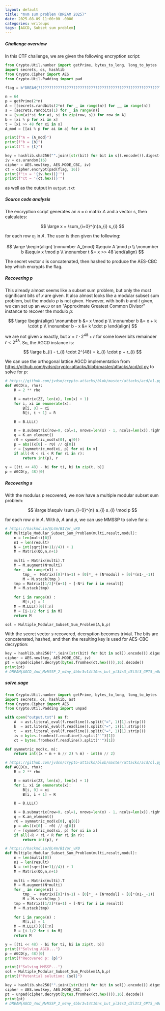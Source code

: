 ```yaml
---
layout: default
title: "mvm sum problem (DREAM 2025)"
date: 2025-08-09 11:00:00 -0000
categories: writeups
tags: [AGCD, Subset sum problem]
---
```


##### Challenge overview

In this CTF challenge, we are given the following encryption script:

```python
from Crypto.Util.number import getPrime, bytes_to_long, long_to_bytes
import secrets, os, hashlib
from Crypto.Cipher import AES
from Crypto.Util.Padding import pad

flag = b"DREAM{???????????????????????????????????????????????????????????????}"

n = 64
p = getPrime(2*n)
A = [[secrets.randbits(2*n) for _ in range(n)] for __ in range(n)]
s = [secrets.randbits(1) for _ in range(n)]
x = [sum(ai*si for ai, si in zip(row, s)) for row in A]
b = [xi % p for xi in x]
t = [xi >> 48 for xi in x]
A_mod = [[ai % p for ai in a] for a in A]

print(f"A = {A_mod}")
print(f"b = {b}")
print(f"t = {t}")

key = hashlib.sha256("".join([str(bit) for bit in s]).encode()).digest()
iv = os.urandom(16)
cipher = AES.new(key, AES.MODE_CBC, iv)
ct = cipher.encrypt(pad(flag, 16))
print(f"iv = '{iv.hex()}'")
print(f"ct = '{ct.hex()}'")
```

as well as the output in `output.txt`

##### Source code analysis

The encryption script generates an $n \times n$ matrix $A$ and a vector $s$, then calculates:

$$
\large x = \sum_{i=0}^{n}a_{i} s_{i} 
$$

for each row $a_{i}$ in $A$. The user is then given the following:

$$
\large \begin{align}
\nonumber A_{mod} &\equiv A \mod p \\
\nonumber b &\equiv x \mod p \\
\nonumber t &= x >> 48
\end{align}
$$

The secret vector $s$ is concatenated, then hashed to produce the AES-CBC key which encrypts the flag.

##### Recovering p

This already almost seems like a subset sum problem, but only the most significant bits of $x$ are given. It also almost looks like a modular subset sum problem, but the modulo $p$ is not given. However, with both $b$ and $t$ given, we can set up an `AGCD` or an "Approximate Greatest Common Divisor" instance to recover the modulo $p$:

$$
\large \begin{align}
\nonumber b &= x \mod p \\
\nonumber b &= x + k \cdot p \\
\nonumber b - x &= k \cdot p
\end{align}
$$

we are not given $x$ exactly, but $x = t \cdot 2^{48} + r$ for some lower bits remainder $r < 2^{48}$. So, the AGCD instance is:

$$
\large b_{i} - t_{i} \cdot 2^{48} = k_{i} \cdot p + r_{i}
$$

We can use the orthogonal lattice AGCD implementation from https://github.com/jvdsn/crypto-attacks/blob/master/attacks/acd/ol.py to solve for $p$:

```python
# https://github.com/jvdsn/crypto-attacks/blob/master/attacks/acd/ol.py
def AGCD(x, rho):
    R = 2 ** rho

    B = matrix(ZZ, len(x), len(x) + 1)
    for i, xi in enumerate(x):
        B[i, 0] = xi
        B[i, i + 1] = R

    B = B.LLL()

    K = B.submatrix(row=0, col=1, nrows=len(x) - 1, ncols=len(x)).right_kernel()
    q = K.an_element()
    r0 = symmetric_mod(x[0], q[0])
    p = abs((x[0] - r0) // q[0])
    r = [symmetric_mod(xi, p) for xi in x]
    if all(-R < ri < R for ri in r):
        return int(p), r
        
y = [(ti << 48) - bi for ti, bi in zip(t, b)]
p = AGCD(y, 48)[0]
```

##### Recovering s

With the modulus $p$ recovered, we now have a multiple modular subset sum problem:

$$
\large b\equiv \sum_{i=0}^{n} a_{i} s_{i} \mod p
$$

for each row $a$ in $A$. With $b$, $A$ and $p$, we can use MMSSP to solve for $s$:

```python
# https://hackmd.io/@L4m/B1Vpr_vK0
def Multiple_Modular_Subset_Sum_Problem(multi,result,modul):
    n = len(multi[0])
    n1 = len(result)
    N = int(sqrt((n+1)//4)) + 1
    M = Matrix(QQ,n,n+1)
    
    multi = Matrix(multi).T
    M = M.augment(N*multi)
    for _ in range(n1) :
        tmp_ =  Matrix([0]*(n+1) + [0]*_ + [N*modul] + [0]*(n1-_-1))
        M = M.stack(tmp_)
    tmp = Matrix([1/2]*(n+1) + [-N*i for i in result])
    M = M.stack(tmp)
    
    for i in range(n) :
        M[i,i] = 1
    M = M.LLL()[0][:n]
    M = [i-1/2 for i in M]
    return M

sol = Multiple_Modular_Subset_Sum_Problem(A,b,p)
```

With the secret vector $s$ recovered, decryption becomes trivial. The bits are concatenated, hashed, and then the resulting key is used for AES-CBC decryption:

```python
key = hashlib.sha256("".join([str(bit) for bit in sol]).encode()).digest()
cipher = AES.new(key, AES.MODE_CBC, iv)
pt = unpad(cipher.decrypt(bytes.fromhex(ct.hex())),16).decode()
print(pt)
# DREAM{AGCD_4nd_MvMSSP_2_m4ny_4bbr3v14t10ns_but_pl34s3_d3l3t3_GPT5_n0w}
```



##### solve.sage

```python
from Crypto.Util.number import getPrime, bytes_to_long, long_to_bytes
import secrets, os, hashlib, ast
from Crypto.Cipher import AES
from Crypto.Util.Padding import unpad

with open("output.txt") as f:
    A  = ast.literal_eval(f.readline().split("=", 1)[1].strip())
    b  = ast.literal_eval(f.readline().split("=", 1)[1].strip())
    t  = ast.literal_eval(f.readline().split("=", 1)[1].strip())
    iv = bytes.fromhex(f.readline().split("'")[1])
    ct = bytes.fromhex(f.readline().split("'")[1])

def symmetric_mod(x, m):
    return int((x + m + m // 2) % m) - int(m // 2)

# https://github.com/jvdsn/crypto-attacks/blob/master/attacks/acd/ol.py
def AGCD(x, rho):
    R = 2 ** rho

    B = matrix(ZZ, len(x), len(x) + 1)
    for i, xi in enumerate(x):
        B[i, 0] = xi
        B[i, i + 1] = R

    B = B.LLL()

    K = B.submatrix(row=0, col=1, nrows=len(x) - 1, ncols=len(x)).right_kernel()
    q = K.an_element()
    r0 = symmetric_mod(x[0], q[0])
    p = abs((x[0] - r0) // q[0])
    r = [symmetric_mod(xi, p) for xi in x]
    if all(-R < ri < R for ri in r):
        return int(p), r

# https://hackmd.io/@L4m/B1Vpr_vK0
def Multiple_Modular_Subset_Sum_Problem(multi,result,modul):
    n = len(multi[0])
    n1 = len(result)
    N = int(sqrt((n+1)//4)) + 1
    M = Matrix(QQ,n,n+1)
    
    multi = Matrix(multi).T
    M = M.augment(N*multi)
    for _ in range(n1) :
        tmp_ =  Matrix([0]*(n+1) + [0]*_ + [N*modul] + [0]*(n1-_-1))
        M = M.stack(tmp_)
    tmp = Matrix([1/2]*(n+1) + [-N*i for i in result])
    M = M.stack(tmp)
    
    for i in range(n) :
        M[i,i] = 1
    M = M.LLL()[0][:n]
    M = [i-1/2 for i in M]
    return M

y = [(ti << 48) - bi for ti, bi in zip(t, b)]
print(f"Solving AGCD...")
p = AGCD(y, 48)[0]
print(f"Recovered p: {p}")

print(f"Solving MMSSP...")
sol = Multiple_Modular_Subset_Sum_Problem(A,b,p)
print(f"Potential solution: {sol}")

key = hashlib.sha256("".join([str(bit) for bit in sol]).encode()).digest()
cipher = AES.new(key, AES.MODE_CBC, iv)
pt = unpad(cipher.decrypt(bytes.fromhex(ct.hex())),16).decode()
print(pt)
# DREAM{AGCD_4nd_MvMSSP_2_m4ny_4bbr3v14t10ns_but_pl34s3_d3l3t3_GPT5_n0w}
```

